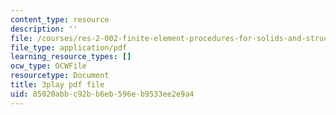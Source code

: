 ```yaml
---
content_type: resource
description: ''
file: /courses/res-2-002-finite-element-procedures-for-solids-and-structures-spring-2010/85020abbc92bb6eb596eb9533ee2e9a4_gzG2p-Su8Vw.pdf
file_type: application/pdf
learning_resource_types: []
ocw_type: OCWFile
resourcetype: Document
title: 3play pdf file
uid: 85020abb-c92b-b6eb-596e-b9533ee2e9a4
---
```

